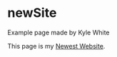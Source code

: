 newSite
=======

Example page made by Kyle White

This page is my [Newest Website](github.com/kwhite8933).
